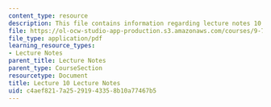 ```yaml
---
content_type: resource
description: This file contains information regarding lecture notes 10.
file: https://ol-ocw-studio-app-production.s3.amazonaws.com/courses/9-70-social-psychology-spring-2013/c4aef8217a25291943358b10a77467b5_MIT9_70S13_Lect10.pdf
file_type: application/pdf
learning_resource_types:
- Lecture Notes
parent_title: Lecture Notes
parent_type: CourseSection
resourcetype: Document
title: Lecture 10 Lecture Notes
uid: c4aef821-7a25-2919-4335-8b10a77467b5
---
```

